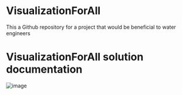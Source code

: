 # VisualizationForAll
This a Github repository for a project that would be beneficial to water engineers
# VisualizationForAll solution documentation

![image](https://github.com/user-attachments/assets/09858649-67ae-47a6-bcd6-6886f175a27c)

